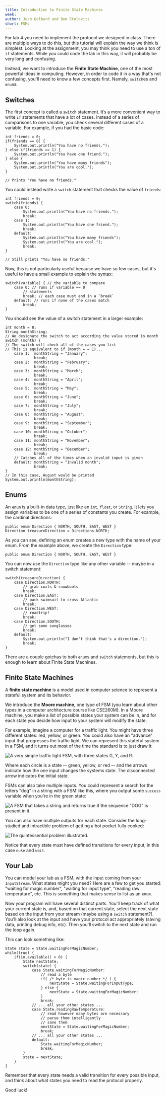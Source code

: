 ```yaml
---
title: Introduction to Finite State Machines
week:
author: Josh Gelbard and Ben Stolovitz
short: FSMs
---
```


For lab 4 you need to implement the protocol we designed in class. There are multiple ways to do this, but this tutorial will explain the way we think is simplest. Looking at the assignment, you may think you need to use a ton of `if` statements. While you could code the lab in this way, it will probably be very long and confusing.

Instead, we want to introduce the **Finite State Machine**, one of the most powerful ideas in computing. However, in order to code it in a way that's not confusing, you'll need to know a few concepts first. Namely, `switch`es and `enum`s.

## Switches

The first concept is called a `switch` statement. It’s  a more convenient way to write `if` statements that have a lot of cases. Instead of a series of comparisons to one variable, you check several different cases of a variable. For example, if you had the basic code:

	int friends = 0;
	if(friends == 0) {
		System.out.println("You have no friends.");
	} else if(friends == 1) {
		System.out.println("You have one friend.");
	} else {
		System.out.println("You have many friends");
		System.out.println("You are cool.");
	}
	
	// Prints "You have no friends."

You could instead write a `switch` statement that checks the value of `friends`:

	int friends = 0;
	switch(friends) {
		case 0:
			System.out.println("You have no friends.");
			break;
		case 1:
			System.out.println("You have one friend.");
			break;
		default:
			System.out.println("You have many friends");
			System.out.println("You are cool.");
			break;
	}

	// Still prints "You have no friends."
	
Now, this is not particularly useful because we have so few cases, but it's useful to have a small example to explain the syntax:

	switch(variable) { // the variable to compare
		case 0: // runs if variable == 0
			// statements
			break; // each case must end in a `break`
		default: // runs if none of the cases match
			break;
	}

You should see the value of a switch statement in a larger example:

	int month = 8;
	String monthString;
	// We designate the switch to act according the value stored in month
	switch (month) {
	// The switch will check all of the cases you list
	// This is equivalent to if (month = = 1)...
	    case 1:  monthString = "January";
	             break;
	    case 2:  monthString = "February";
	             break;
	    case 3:  monthString = "March";
	             break;
	    case 4:  monthString = "April";
	             break;
	    case 5:  monthString = "May";
	             break;
	    case 6:  monthString = "June";
	             break;
	    case 7:  monthString = "July";
	             break;
	    case 8:  monthString = "August";
	             break;
	    case 9:  monthString = "September";
	             break;
	    case 10: monthString = "October";
	             break;
	    case 11: monthString = "November";
	             break;
	    case 12: monthString = "December";
	             break;
	    // Catches all of the times when an invalid input is given
	    default: monthString = "Invalid month";
	             break;
	}
	// In this case, August would be printed
	System.out.println(monthString);

## Enums

An `enum` is a built-in data type, just like an `int`, `float`, or `String`. It lets you assign variables to be one of a series of constants you create. For example, the cardinal directions:

	public enum Direction { NORTH, SOUTH, EAST, WEST }
	Direction treasureDirection = Directions.NORTH;

As you can see, defining an enum creates a new type with the name of your enum. From the example above, we create the `Direction` type:

	public enum Direction { NORTH, SOUTH, EAST, WEST }

You can now use the `Direction` type like any other variable -- maybe in a switch statement:

	switch(treasureDirection) {
		case Direction.NORTH:
			// grab coats & snowboots
			break;
		case Direction.EAST:
			// pack swimsuit to cross Atlantic
			break;
		case Direction.WEST:
			// roadtrip!
			break;
		case Direction.SOUTH:
			// get some sunglasses
			break;
		default:
			System.out.println("I don't think that's a direction.");
			break;
	}

There are a couple gotchas to both `enum`s and `switch` statements, but this is enough to learn about Finite State Machines.

## Finite State Machines

A **finite state machine** is a model used in computer science to represent a stateful system and its behavior.

We introduce the **Moore machine**, one type of FSM (you learn about other types in a computer architecture course like CSE260M). In a Moore machine, you make a list of possible states your system can be in, and for each state you decide how input to your system will modify the state.

For example, imagine a computer for a traffic light. You might have three different states: red, yellow, or green. You could also have an "advance" input that progresses the traffic light. We can represent this stateful system in a FSM, and it turns out most of the time the standard is to just draw it:

![A very simple traffic light FSM, with three states G, Y, and R.](http://i.imgur.com/UC113L8.jpg)

Where each circle is a state -- green, yellow, or red -- and the arrows indicate how the one input changes the systems state. The disconnected arrow indicates the initial state.

FSMs can also take multiple inputs. You could represent a search for the letters "dog" in a string with a FSM like this, where you output some `success` variable when you're in the green state:

![A FSM that takes a string and returns true if the sequence "DOG" is present in it.](http://i.imgur.com/M90rfHi.jpg)

You can also have multiple outputs for each state. Consider the long-studied and intractible problem of getting a hot pocket fully cooked:

![The quintessential problem illustrated.](http://i.imgur.com/VN8cJZ0.jpg)

Notice that every state must have defined transitions for every input, in this case `nuke` and `wait`.

## Your Lab

You can model your lab as a FSM, with the input coming from your `InputStream`. What states might you need? Here are a few to get you started: "waiting for magic number", "waiting for input type", "reading raw temperature", etc. This is something that makes sense to list as an `enum`.

Now your program will have several distinct parts. You'll keep track of what your current state is, and, based on that current state, select the next state based on the input from your stream (maybe using a `switch` statement?). You'll also look at the input and have your protocol act appropriately (saving data, printing debug info, etc). Then you'll switch to the next state and run the loop again.

This can look something like:

	State state = State.waitingForMagicNumber;
	while(true) {
		if(in.available() > 0) {
			State nextState;
			switch(state) {
				case State.waitingForMagicNumber:
					// read a byte
					if( /* byte is magic number */ ) {
						nextState = State.waitingForInputType;
					} else {
						nextState = State.waitingForMagicNumber;
					}
					break;
				// ... all your other states ...
				case State.readingRawTemperature:
					// read however many bytes are necessary
					// parse them intelligently
					// save them
					nextState = State.waitingForMagicNumber;
					break;
				// ... all your other states ...
				default:
					State.waitingForMagicNumber;
					break;
			}
            state = nextState;
		}
	}
	
Remember that every state needs a valid transition for every possible input, and think about what states you need to read the protocol properly.

Good luck!